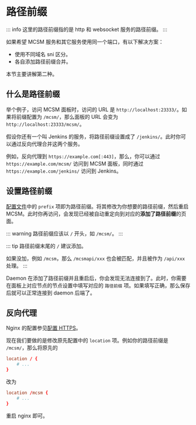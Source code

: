 # 路径前缀

::: info
这里的路径前缀指的是 http 和 websocket 服务的路径前缀。
:::

如果希望 MCSM 服务和其它服务使用同一个端口，有以下解决方案：

- 使用不同域名 sni 区分。
- 各自添加路径前缀合并。

本节主要讲解第二种。

## 什么是路径前缀

举个例子，访问 MCSM 面板时，访问的 URL 是 `http://localhost:23333/`。如果将前缀配置为 `/mcsm/`，那么面板的 URL 会变为 `http://localhost:23333/mcsm/`。

假设你还有一个叫 Jenkins 的服务，将路径前缀设置成了 `/jenkins/`。此时你可以通过反向代理合并这两个服务。

例如，反向代理到 `https://example.com[:443]`，那么，你可以通过 `https://example.com/mcsm/` 访问到 MCSM 面板，同时通过 `https://example.com/jenkins/` 访问到 Jenkins。

## 设置路径前缀

[配置文件](config_files)中的 `prefix` 项即为路径前缀。将其修改为你想要的路径前缀，然后重启 MCSM。此时你再访问，会发现已经被自动重定向到对应的**添加了路径前缀**的页面。

::: warning
路径前缀应该以 `/` 开头，如 `/mcsm/`。
:::

::: tip
路径前缀末尾的 `/` 建议添加。

如果没加，例如 `/mcsm`，那么 `/mcsmapi/xxx` 也会被匹配，并且被作为 `/api/xxx` 处理。
:::

Daemon 在添加了路径前缀并且重启后，你会发现无法连接到了。此时，你需要在面板上对应节点的节点设置中填写对应的 `路径前缀` 项。如果填写正确，那么保存后就可以正常连接到 daemon 后端了。

## 反向代理

Nginx 的配置参见[配置 HTTPS](proxy_https)。

现在我们要做的是修改原先配置中的 `location` 项。例如你的路径前缀是 `/mcsm/`，那么将原先的

```conf
location / {
    # ...
}
```

改为

```conf
location /mcsm {
    # ...
}
```

重启 nginx 即可。
